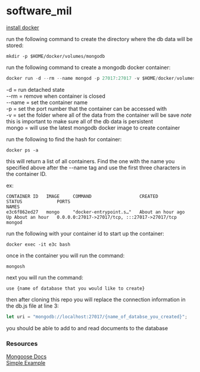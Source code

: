 # software_mil

[install docker](https://docs.docker.com/engine/install/ubuntu/)

run the following command to create the directory where the db data will be stored:
```
mkdir -p $HOME/docker/volumes/mongodb
```

run the following command to create a mongodb docker container:
```js
docker run -d --rm --name mongod -p 27017:27017 -v $HOME/docker/volumes/mongodb:/data/db mongo
```
-d = run detached state  
--rm = remove when container is closed  
--name = set the container name  
-p = set the port number that the container can be accessed with  
-v = set the folder where all of the data from the container will be save *note* this is important to make sure all of the db data is persistent  
mongo = will use the latest mongodb docker image to create container  

run the following to find the hash for container:
```
docker ps -a
```
this will return a list of all containers. Find the one with the name you specified above after the --name tag and use the first three characters in the container ID.

ex:
```
CONTAINER ID   IMAGE     COMMAND                  CREATED             STATUS             PORTS                                           NAMES
e3c6f862ed27   mongo     "docker-entrypoint.s…"   About an hour ago   Up About an hour   0.0.0.0:27017->27017/tcp, :::27017->27017/tcp   mongod
```

run the following with your container id to start up the container:
```
docker exec -it e3c bash
```

once in the container you will run the command:
```
mongosh
```
next you will run the command:
```
use {name of database that you would like to create}
```

then after cloning this repo you will replace the connection information in the db.js file at line 3:

```js
let uri = "mongodb://localhost:27017/{name_of_databse_you_created}";
```

you should be able to add to and read documents to the database


### Resources
[Mongoose Docs](https://mongoosejs.com/docs/guide.html)  
[Simple Example](https://kb.objectrocket.com/mongo-db/simple-mongoose-and-node-js-example-1007)
